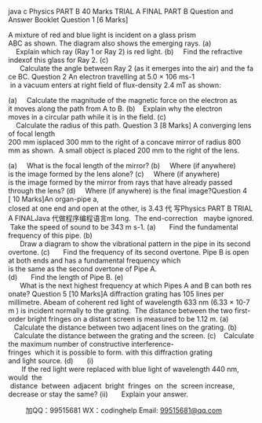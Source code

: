 java c
Physics 
PART B 
40 Marks 
TRIAL A FINAL 
PART B Question and Answer Booklet 
Question 1  [6 Marks]

A mixture of red and blue light is incident on a glass prism ABC as shown. The diagram also shows the emerging rays.
(a)     Explain which ray (Ray 1 or Ray 2) is red light.
(b)     Find the refractive indexof this glass for Ray 2.
(c)       Calculate the angle between Ray 2 (as it emerges into the air) and the face BC.
Question 2 
An electron travelling at 5.0 × 106 ms-1  in a vacuum enters at right field of flux-density 2.4 mT as shown:

(a)     Calculate the magnitude of the magnetic force on the electron as it moves along the path from A to B.
(b)    Explain why the electron moves in a circular path while it is in the field.
(c)     Calculate the radius of this path.
Question 3  [8 Marks]
A converging lens of focal length 200 mm isplaced 300 mm to the right of a concave mirror of radius 800 mm as shown.  A small object is placed 200 mm to the right of the lens.

(a)     What is the focal length of the mirror?
(b)     Where (if anywhere) is the image formed by the lens alone?
(c)     Where (if anywhere) is the image formed by the mirror from rays that have already passed through the lens?
(d)     Where (if anywhere) is the final image?Question 4  [ 10 Marks]An organ-pipe a, closed at one end and open at the other, is 3.43 代 写Physics PART B TRIAL A FINALJava
代做程序编程语言m long.  The end-correction   maybe ignored.  Take the speed of sound to be 343 m s-1.
(a)       Find the fundamental frequency of this pipe.
(b)       Draw a diagram to show the vibrational pattern in the pipe in its second overtone.
(c)       Find the frequency of its second overtone.
Pipe B is open at both ends and has a fundamental frequency which is the same as the second overtone of Pipe A.
(d)       Find the length of Pipe B.
(e)       What is the next highest frequency at which Pipes A and B can both resonate?
Question 5 [10 Marks]A diffraction grating has 105 lines per millimetre. Abeam of coherent red light of wavelength 633 nm (6.33 × 10-7 m ) is incident normally to the grating.  The distance between the two first- order bright fringes on a distant screen is measured to be 1.12 m.
(a)    Calculate the distance between two adjacent lines on the grating.
(b)    Calculate the distance between the grating and the screen.
(c)    Calculate the maximum number of constructive interference-fringes  which it is possible to form. with this diffraction grating and light source.
(d)       (i)        If the red light were replaced with blue light of wavelength 440 nm,
would  the  distance  between  adjacent  bright  fringes  on  the  screen increase, decrease or stay the same?
(ii)       Explain your answer.



         
加QQ：99515681  WX：codinghelp  Email: 99515681@qq.com
